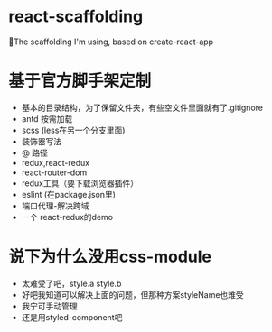 # react-scaffolding
🚀The scaffolding I'm using, based on create-react-app

# 基于官方脚手架定制
- 基本的目录结构，为了保留文件夹，有些空文件里面就有了.gitignore
- antd 按需加载
- scss (less在另一个分支里面)
- 装饰器写法
- @ 路径
- redux,react-redux
- react-router-dom 
- redux工具（要下载浏览器插件）
- eslint (在package.json里)
- 端口代理-解决跨域
- 一个 react-redux的demo

# 说下为什么没用css-module
- 太难受了吧，style.a style.b
- 好吧我知道可以解决上面的问题，但那种方案styleName也难受
- 我宁可手动管理
- 还是用styled-component吧

